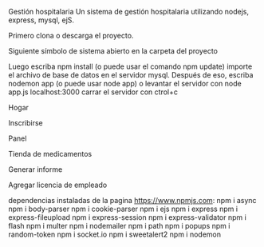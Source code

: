 Gestión hospitalaria
Un sistema de gestión hospitalaria utilizando nodejs, express, mysql, ejS.

Primero clona o descarga el proyecto.

Siguiente símbolo de sistema abierto en la carpeta del proyecto

Luego escriba npm install (o puede usar el comando npm update) importe el archivo de base de datos en el servidor mysql. Después de eso, escriba nodemon app (o puede usar node app) o levantar el servidor con 
node app.js
localhost:3000
carrar el servidor con ctrol+c

Hogar

Inscribirse



Panel

Tienda de medicamentos



Generar informe

Agregar licencia de empleado


dependencias instaladas de la pagina https://www.npmjs.com:
npm i async
npm i body-parser
npm i cookie-parser
npm i ejs
npm i express
npm i express-fileupload
npm i express-session
npm i express-validator
npm i flash
npm i multer
npm i nodemailer
npm i path
npm i popups
npm i random-token
npm i socket.io
npm i sweetalert2
npm i nodemon
